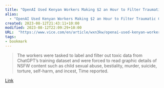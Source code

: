 ```yaml
---
title: "OpenAI Used Kenyan Workers Making $2 an Hour to Filter Traumatic Content from ChatGPT"
alias:
  - "OpenAI Used Kenyan Workers Making $2 an Hour to Filter Traumatic Content from ChatGPT"
created: 2023-08-12T21:43:11+10:00
modified: 2023-08-12T22:09:29+10:00
URL:  "https://www.vice.com/en/article/wxn3kw/openai-used-kenyan-workers-making-dollar2-an-hour-to-filter-traumatic-content-from-chatgpt"
tags:
- bookmark
---
```


> The workers were tasked to label and filter out toxic data from ChatGPT’s training dataset and were forced to read graphic details of NSFW content such as child sexual abuse, bestiality, murder, suicide, torture, self-harm, and incest, Time reported. 

[Link](https://www.vice.com/en/article/wxn3kw/openai-used-kenyan-workers-making-dollar2-an-hour-to-filter-traumatic-content-from-chatgpt)